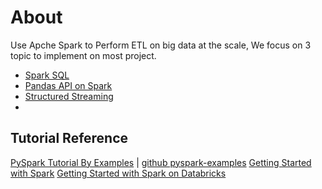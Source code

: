 # About
Use Apche Spark to Perform ETL on big data  at the scale, We focus on 3 topic to implement on most project.
* [Spark SQL](https://spark.apache.org/docs/latest/api/python/reference/pyspark.sql/index.html)
* [Pandas API on Spark](https://spark.apache.org/docs/latest/api/python/reference/pyspark.pandas/index.html)
* [Structured Streaming](https://spark.apache.org/docs/latest/api/python/reference/pyspark.ss/index.html)
*

## Tutorial Reference
[PySpark Tutorial By Examples](https://sparkbyexamples.com/pyspark-tutorial/) | [github pyspark-examples](https://github.com/spark-examples/pyspark-examples)
[Getting Started with Spark](https://spark.apache.org/docs/latest/api/python/getting_started/index.html)
[Getting Started with Spark on Databricks](https://www.databricks.com/spark/getting-started-with-apache-spark)

